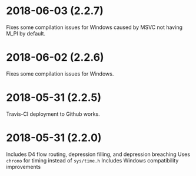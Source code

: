 2018-06-03 (2.2.7)
==================

Fixes some compilation issues for Windows caused by MSVC not having M_PI by default.


2018-06-02 (2.2.6)
==================

Fixes some compilation issues for Windows.


2018-05-31 (2.2.5)
==================

Travis-CI deployment to Github works.


2018-05-31 (2.2.0)
==================

Includes D4 flow routing, depression filling, and depression breaching
Uses `chrono` for timing instead of `sys/time.h`
Includes Windows compatibility improvements
